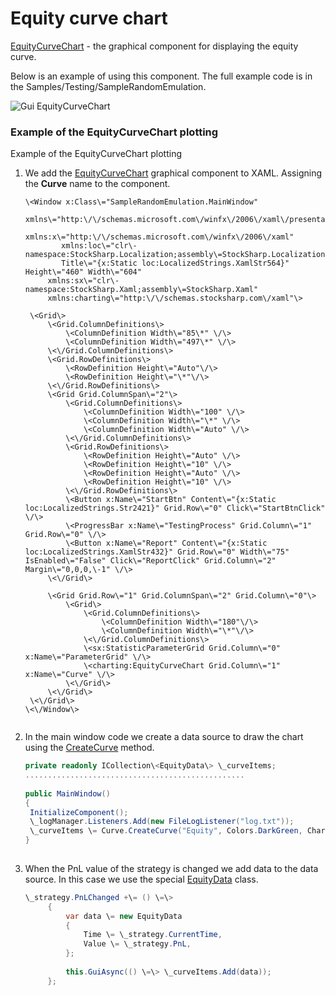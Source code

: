 # Equity curve chart

[EquityCurveChart](../api/StockSharp.Xaml.Charting.EquityCurveChart.html) \- the graphical component for displaying the equity curve. 

Below is an example of using this component. The full example code is in the Samples\/Testing\/SampleRandomEmulation. 

![Gui EquityCurveChart](~/images/Gui_EquityCurveChart.png)

### Example of the EquityCurveChart plotting

Example of the EquityCurveChart plotting

1. We add the [EquityCurveChart](../api/StockSharp.Xaml.Charting.EquityCurveChart.html) graphical component to XAML. Assigning the **Curve** name to the component. 

   ```xaml
   \<Window x:Class\="SampleRandomEmulation.MainWindow"
           xmlns\="http:\/\/schemas.microsoft.com\/winfx\/2006\/xaml\/presentation"
           xmlns:x\="http:\/\/schemas.microsoft.com\/winfx\/2006\/xaml"
           xmlns:loc\="clr\-namespace:StockSharp.Localization;assembly\=StockSharp.Localization"
           Title\="{x:Static loc:LocalizedStrings.XamlStr564}" Height\="460" Width\="604"
   		xmlns:sx\="clr\-namespace:StockSharp.Xaml;assembly\=StockSharp.Xaml"
   		xmlns:charting\="http:\/\/schemas.stocksharp.com\/xaml"\>
       
   	\<Grid\>
   		\<Grid.ColumnDefinitions\>
   			\<ColumnDefinition Width\="85\*" \/\>
   			\<ColumnDefinition Width\="497\*" \/\>
   		\<\/Grid.ColumnDefinitions\>
   		\<Grid.RowDefinitions\>
   			\<RowDefinition Height\="Auto"\/\>
   			\<RowDefinition Height\="\*"\/\>
   		\<\/Grid.RowDefinitions\>
   		\<Grid Grid.ColumnSpan\="2"\>
   			\<Grid.ColumnDefinitions\>
   				\<ColumnDefinition Width\="100" \/\>
   				\<ColumnDefinition Width\="\*" \/\>
   				\<ColumnDefinition Width\="Auto" \/\>
   			\<\/Grid.ColumnDefinitions\>
   			\<Grid.RowDefinitions\>
   				\<RowDefinition Height\="Auto" \/\>
   				\<RowDefinition Height\="10" \/\>
   				\<RowDefinition Height\="Auto" \/\>
   				\<RowDefinition Height\="10" \/\>
   			\<\/Grid.RowDefinitions\>
   			\<Button x:Name\="StartBtn" Content\="{x:Static loc:LocalizedStrings.Str2421}" Grid.Row\="0" Click\="StartBtnClick" \/\>
   			\<ProgressBar x:Name\="TestingProcess" Grid.Column\="1" Grid.Row\="0" \/\>
   			\<Button x:Name\="Report" Content\="{x:Static loc:LocalizedStrings.XamlStr432}" Grid.Row\="0" Width\="75" IsEnabled\="False" Click\="ReportClick" Grid.Column\="2" Margin\="0,0,0,\-1" \/\>
   		\<\/Grid\>
   		
   		\<Grid Grid.Row\="1" Grid.ColumnSpan\="2" Grid.Column\="0"\>
   			\<Grid\>
   				\<Grid.ColumnDefinitions\>
   					\<ColumnDefinition Width\="180"\/\>
   					\<ColumnDefinition Width\="\*"\/\>
   				\<\/Grid.ColumnDefinitions\>
   				\<sx:StatisticParameterGrid Grid.Column\="0" x:Name\="ParameterGrid" \/\>
   				\<charting:EquityCurveChart Grid.Column\="1" x:Name\="Curve" \/\>
   			\<\/Grid\>
   		\<\/Grid\>
   	\<\/Grid\>
   \<\/Window\>
   	  				
   ```
2. In the main window code we create a data source to draw the chart using the [CreateCurve](../api/Overload:StockSharp.Xaml.Charting.EquityCurveChart.CreateCurve.html) method. 

   ```cs
   private readonly ICollection\<EquityData\> \_curveItems;
   .................................................
                 		
   public MainWindow()
   {
   	InitializeComponent();
   	\_logManager.Listeners.Add(new FileLogListener("log.txt"));
   	\_curveItems \= Curve.CreateCurve("Equity", Colors.DarkGreen, ChartIndicatorDrawStyles.Line);
   }
   	  				
   ```
3. When the PnL value of the strategy is changed we add data to the data source. In this case we use the special [EquityData](../api/StockSharp.Xaml.Charting.EquityData.html) class. 

   ```cs
   \_strategy.PnLChanged +\= () \=\>
   		{
   			var data \= new EquityData
   			{
   				Time \= \_strategy.CurrentTime,
   				Value \= \_strategy.PnL,
   			};
   			
   			this.GuiAsync(() \=\> \_curveItems.Add(data));
   		};
   	  				
   ```
